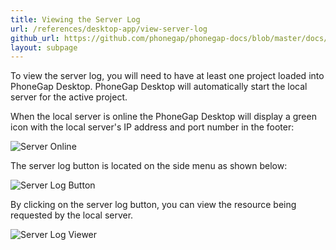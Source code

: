 ```yaml
---
title: Viewing the Server Log
url: /references/desktop-app/view-server-log
github_url: https://github.com/phonegap/phonegap-docs/blob/master/docs/references/view-server-log.html.md
layout: subpage
---
```



To view the server log, you will need to have at least one project loaded into PhoneGap Desktop. PhoneGap Desktop will 
automatically start the local server for the active project.

When the local server is online the PhoneGap Desktop will display a green icon with the local server's IP address and port number in the footer:

![Server Online](../../../images/docs-server-status-online.png)

The server log button is located on the side menu as shown below:

![Server Log Button](../../../images/docs-server-log-button.png)

By clicking on the server log button, you can view the resource being requested by the local server.

![Server Log Viewer](../../../images/docs-server-log-window.png)